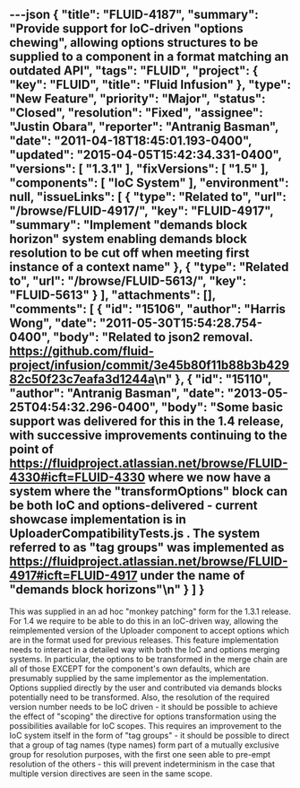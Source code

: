 ---json
{
  "title": "FLUID-4187",
  "summary": "Provide support for IoC-driven \"options chewing\", allowing options structures to be supplied to a component in a format matching an outdated API",
  "tags": "FLUID",
  "project": {
    "key": "FLUID",
    "title": "Fluid Infusion"
  },
  "type": "New Feature",
  "priority": "Major",
  "status": "Closed",
  "resolution": "Fixed",
  "assignee": "Justin Obara",
  "reporter": "Antranig Basman",
  "date": "2011-04-18T18:45:01.193-0400",
  "updated": "2015-04-05T15:42:34.331-0400",
  "versions": [
    "1.3.1"
  ],
  "fixVersions": [
    "1.5"
  ],
  "components": [
    "IoC System"
  ],
  "environment": null,
  "issueLinks": [
    {
      "type": "Related to",
      "url": "/browse/FLUID-4917/",
      "key": "FLUID-4917",
      "summary": "Implement \"demands block horizon\" system enabling demands block resolution to be cut off when meeting first instance of a context name"
    },
    {
      "type": "Related to",
      "url": "/browse/FLUID-5613/",
      "key": "FLUID-5613"
    }
  ],
  "attachments": [],
  "comments": [
    {
      "id": "15106",
      "author": "Harris Wong",
      "date": "2011-05-30T15:54:28.754-0400",
      "body": "Related to json2 removal. <https://github.com/fluid-project/infusion/commit/3e45b80f11b88b3b42982c50f23c7eafa3d1244a>\n"
    },
    {
      "id": "15110",
      "author": "Antranig Basman",
      "date": "2013-05-25T04:54:32.296-0400",
      "body": "Some basic support was delivered for this in the 1.4 release, with successive improvements continuing to the point of <https://fluidproject.atlassian.net/browse/FLUID-4330#icft=FLUID-4330> where we now have a system where the \"transformOptions\" block can be both IoC and options-delivered - current showcase implementation is in UploaderCompatibilityTests.js . The system referred to as \"tag groups\" was implemented as <https://fluidproject.atlassian.net/browse/FLUID-4917#icft=FLUID-4917> under the name of \"demands block horizons\"\n"
    }
  ]
}
---
This was supplied in an ad hoc "monkey patching" form for the 1.3.1 release. For 1.4 we require to be able to do this in an IoC-driven way, allowing the reimplemented version of the Uploader component to accept options which are in the format used for previous releases. This feature implementation needs to interact in a detailed way with both the IoC and options merging systems. In particular, the options to be transformed in the merge chain are all of those EXCEPT for the component's own defaults, which are presumably supplied by the same implementor as the implementation. Options supplied directly by the user and contributed via demands blocks potentially need to be transformed. Also, the resolution of the required version number needs to be IoC driven - it should be possible to achieve the effect of "scoping" the directive for options transformation using the possibilities available for IoC scopes. This requires an improvement to the IoC system itself in the form of "tag groups" - it should be possible to direct that a group of tag names (type names) form part of a mutually exclusive group for resolution purposes, with the first one seen able to pre-empt resolution of the others - this will prevent indeterminism in the case that multiple version directives are seen in the same scope.&#x20;

        
